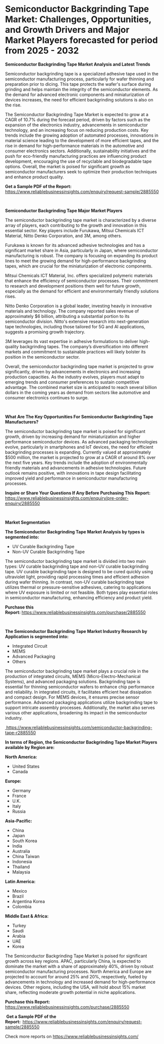 <p><h1>Semiconductor Backgrinding Tape Market: Challenges, Opportunities, and Growth Drivers and Major Market Players forecasted for period from 2025 - 2032</h1></p><p><strong>Semiconductor Backgrinding Tape Market Analysis and Latest Trends</strong></p>
<p><p>Semiconductor backgrinding tape is a specialized adhesive tape used in the semiconductor manufacturing process, particularly for wafer thinning and preparation prior to dicing. This tape protects the wafer's surface during grinding and helps maintain the integrity of the semiconductor elements. As the demand for advanced electronic components and miniaturization of devices increases, the need for efficient backgrinding solutions is also on the rise.</p><p>The Semiconductor Backgrinding Tape Market is expected to grow at a CAGR of 10.7% during the forecast period, driven by factors such as the expansion of the electronics industry, advancements in semiconductor technology, and an increasing focus on reducing production costs. Key trends include the growing adoption of automated processes, innovations in material science leading to the development of more efficient tapes, and the rise in demand for high-performance materials in the automotive and consumer electronics sectors. Additionally, sustainability initiatives and the push for eco-friendly manufacturing practices are influencing product development, encouraging the use of recyclable and biodegradable tape options. Overall, the market is poised for significant growth as semiconductor manufacturers seek to optimize their production techniques and enhance product quality.</p></p>
<p><strong>Get a Sample PDF of the Report:&nbsp;</strong> <a href="https://www.reliablebusinessinsights.com/enquiry/request-sample/2885550?utm_campaign=3350&utm_medium=2&utm_source=Github&utm_content=ia&utm_term=13032025&utm_id=semiconductor-backgrinding-tape">https://www.reliablebusinessinsights.com/enquiry/request-sample/2885550</a></p>
<p>&nbsp;</p>
<p><strong>Semiconductor Backgrinding Tape Major Market Players</strong></p>
<p><p>The semiconductor backgrinding tape market is characterized by a diverse array of players, each contributing to the growth and innovation in this essential sector. Key players include Furukawa, Mitsui Chemicals ICT Material, Nitto Denko Corporation, and 3M, among others. </p><p>Furukawa is known for its advanced adhesive technologies and has a significant market share in Asia, particularly in Japan, where semiconductor manufacturing is robust. The company is focusing on expanding its product lines to meet the growing demand for high-performance backgrinding tapes, which are crucial for the miniaturization of electronic components. </p><p>Mitsui Chemicals ICT Material, Inc. offers specialized polymeric materials that enhance the efficiency of semiconductor processes. Their commitment to research and development positions them well for future growth, especially as the demand for efficient and environmentally friendly solutions rises.</p><p>Nitto Denko Corporation is a global leader, investing heavily in innovative materials and technology. The company reported sales revenue of approximately $6 billion, attributing a substantial portion to its semiconductor division. Nitto's extensive research into next-generation tape technologies, including those tailored for 5G and AI applications, suggests a promising growth trajectory.</p><p>3M leverages its vast expertise in adhesive formulations to deliver high-quality backgrinding tapes. The company’s diversification into different markets and commitment to sustainable practices will likely bolster its position in the semiconductor sector.</p><p>Overall, the semiconductor backgrinding tape market is projected to grow significantly, driven by advancements in electronics and increasing production capacities. As the industry evolves, players must adapt to emerging trends and consumer preferences to sustain competitive advantage. The combined market size is anticipated to reach several billion dollars in the coming years as demand from sectors like automotive and consumer electronics continues to surge.</p></p>
<p>&nbsp;</p>
<p><strong>What Are The Key Opportunities For Semiconductor Backgrinding Tape Manufacturers?</strong></p>
<p><p>The semiconductor backgrinding tape market is poised for significant growth, driven by increasing demand for miniaturization and higher performance semiconductor devices. As advanced packaging technologies evolve, particularly in smartphones and IoT devices, the need for efficient backgrinding processes is expanding. Currently valued at approximately $500 million, the market is projected to grow at a CAGR of around 8% over the next five years. Key trends include the adoption of environmentally friendly materials and advancements in adhesive technologies. Future outlook remains positive, with innovations in tape design facilitating improved yield and performance in semiconductor manufacturing processes.</p></p>
<p><strong>Inquire or Share Your Questions If Any Before Purchasing This Report:</strong> <a href="https://www.reliablebusinessinsights.com/enquiry/pre-order-enquiry/2885550?utm_campaign=3350&utm_medium=2&utm_source=Github&utm_content=ia&utm_term=13032025&utm_id=semiconductor-backgrinding-tape">https://www.reliablebusinessinsights.com/enquiry/pre-order-enquiry/2885550</a></p>
<p>&nbsp;</p>
<p><strong>Market Segmentation</strong></p>
<p><strong>The Semiconductor Backgrinding Tape Market Analysis by types is segmented into:</strong></p>
<p><ul><li>UV Curable Backgrinding Tape</li><li>Non-UV Curable Backgrinding Tape</li></ul></p>
<p><p>The semiconductor backgrinding tape market is divided into two main types: UV curable backgrinding tape and non-UV curable backgrinding tape. UV curable backgrinding tape is designed to be cured quickly using ultraviolet light, providing rapid processing times and efficient adhesion during wafer thinning. In contrast, non-UV curable backgrinding tape utilizes thermal or pressure-sensitive adhesives, catering to applications where UV exposure is limited or not feasible. Both types play essential roles in semiconductor manufacturing, enhancing efficiency and product yield.</p></p>
<p><strong>Purchase this Report:&nbsp;</strong><a href="https://www.reliablebusinessinsights.com/purchase/2885550?utm_campaign=3350&utm_medium=2&utm_source=Github&utm_content=ia&utm_term=13032025&utm_id=semiconductor-backgrinding-tape">https://www.reliablebusinessinsights.com/purchase/2885550</a></p>
<p>&nbsp;</p>
<p><strong>The Semiconductor Backgrinding Tape Market Industry Research by Application is segmented into:</strong></p>
<p><ul><li>Integrated Circuit</li><li>MEMS</li><li>Advanced Packaging</li><li>Others</li></ul></p>
<p><p>The semiconductor backgrinding tape market plays a crucial role in the production of integrated circuits, MEMS (Micro-Electro-Mechanical Systems), and advanced packaging solutions. Backgrinding tape is essential for thinning semiconductor wafers to enhance chip performance and reliability. In integrated circuits, it facilitates efficient heat dissipation and compact design. For MEMS devices, it ensures precise sensor performance. Advanced packaging applications utilize backgrinding tape to support intricate assembly processes. Additionally, the market also serves various other applications, broadening its impact in the semiconductor industry.</p></p>
<p><a href="https://www.reliablebusinessinsights.com/semiconductor-backgrinding-tape-r2885550?utm_campaign=3350&utm_medium=2&utm_source=Github&utm_content=ia&utm_term=13032025&utm_id=semiconductor-backgrinding-tape">&nbsp;https://www.reliablebusinessinsights.com/semiconductor-backgrinding-tape-r2885550</a></p>
<p><strong>In terms of Region, the Semiconductor Backgrinding Tape Market Players available by Region are:</strong></p>
<p>
    <p> <strong> North America: </strong>
        <ul>
            <li>United States</li>
            <li>Canada</li>
        </ul>
        </p> 
    <p> <strong> Europe: </strong>
        <ul>
            <li>Germany</li>
            <li>France</li>
            <li>U.K.</li>
            <li>Italy</li>
            <li>Russia</li>
        </ul>
        </p> 
    <p> <strong> Asia-Pacific: </strong>
        <ul>
            <li>China</li>
            <li>Japan</li>
            <li>South Korea</li>
            <li>India</li>
            <li>Australia</li>
            <li>China Taiwan</li>
            <li>Indonesia</li>
            <li>Thailand</li>
            <li>Malaysia</li>
        </ul>
        </p> 
    <p> <strong> Latin America: </strong>
        <ul>
            <li>Mexico</li>
            <li>Brazil</li>
            <li>Argentina Korea</li>
            <li>Colombia</li>
        </ul>
        </p> 
    <p> <strong> Middle East & Africa: </strong>
        <ul>
            <li>Turkey</li>
            <li>Saudi</li>
            <li>Arabia</li>
            <li>UAE</li>
            <li>Korea</li>
        </ul>
    </p>
    </p>
<p><p>The Semiconductor Backgrinding Tape Market is poised for significant growth across key regions. APAC, particularly China, is expected to dominate the market with a share of approximately 40%, driven by robust semiconductor manufacturing processes. North America and Europe are projected to account for around 25% and 20%, respectively, fueled by advancements in technology and increased demand for high-performance devices. Other regions, including the USA, will hold about 15% market share, reflecting moderate growth potential in niche applications.</p></p>
<p><strong>Purchase this Report: </strong><a href="https://www.reliablebusinessinsights.com/purchase/2885550?utm_campaign=3350&utm_medium=2&utm_source=Github&utm_content=ia&utm_term=13032025&utm_id=semiconductor-backgrinding-tape">https://www.reliablebusinessinsights.com/purchase/2885550</a></p>
<p>&nbsp;<strong>Get a Sample PDF of the Report:&nbsp;&nbsp;</strong><a href="https://www.reliablebusinessinsights.com/enquiry/request-sample/2885550?utm_campaign=3350&utm_medium=2&utm_source=Github&utm_content=ia&utm_term=13032025&utm_id=semiconductor-backgrinding-tape">https://www.reliablebusinessinsights.com/enquiry/request-sample/2885550</a></p>
<p><strong></strong></p>
<p>Check more reports on <a href="https://www.reliablebusinessinsights.com/?utm_campaign=3350&utm_medium=2&utm_source=Github&utm_content=ia&utm_term=13032025&utm_id=semiconductor-backgrinding-tape">https://www.reliablebusinessinsights.com/</a></p>